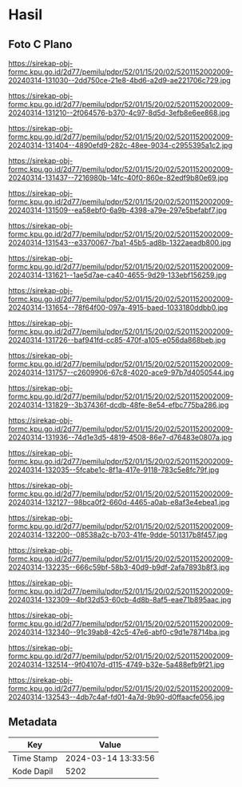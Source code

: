 # Hasil

## Foto C Plano

https://sirekap-obj-formc.kpu.go.id/2d77/pemilu/pdpr/52/01/15/20/02/5201152002009-20240314-131030--2dd750ce-21e8-4bd6-a2d9-ae221706c729.jpg

https://sirekap-obj-formc.kpu.go.id/2d77/pemilu/pdpr/52/01/15/20/02/5201152002009-20240314-131210--2f064576-b370-4c97-8d5d-3efb8e6ee868.jpg

https://sirekap-obj-formc.kpu.go.id/2d77/pemilu/pdpr/52/01/15/20/02/5201152002009-20240314-131404--4890efd9-282c-48ee-9034-c2955395a1c2.jpg

https://sirekap-obj-formc.kpu.go.id/2d77/pemilu/pdpr/52/01/15/20/02/5201152002009-20240314-131437--7216980b-14fc-40f0-860e-82edf9b80e69.jpg

https://sirekap-obj-formc.kpu.go.id/2d77/pemilu/pdpr/52/01/15/20/02/5201152002009-20240314-131509--ea58ebf0-6a9b-4398-a79e-297e5befabf7.jpg

https://sirekap-obj-formc.kpu.go.id/2d77/pemilu/pdpr/52/01/15/20/02/5201152002009-20240314-131543--e3370067-7ba1-45b5-ad8b-1322aeadb800.jpg

https://sirekap-obj-formc.kpu.go.id/2d77/pemilu/pdpr/52/01/15/20/02/5201152002009-20240314-131621--1ae5d7ae-ca40-4655-9d29-133ebf156259.jpg

https://sirekap-obj-formc.kpu.go.id/2d77/pemilu/pdpr/52/01/15/20/02/5201152002009-20240314-131654--78f64f00-097a-4915-baed-1033180ddbb0.jpg

https://sirekap-obj-formc.kpu.go.id/2d77/pemilu/pdpr/52/01/15/20/02/5201152002009-20240314-131726--baf941fd-cc85-470f-a105-e056da868beb.jpg

https://sirekap-obj-formc.kpu.go.id/2d77/pemilu/pdpr/52/01/15/20/02/5201152002009-20240314-131757--c2609906-67c8-4020-ace9-97b7d4050544.jpg

https://sirekap-obj-formc.kpu.go.id/2d77/pemilu/pdpr/52/01/15/20/02/5201152002009-20240314-131829--3b37436f-dcdb-48fe-8e54-efbc775ba286.jpg

https://sirekap-obj-formc.kpu.go.id/2d77/pemilu/pdpr/52/01/15/20/02/5201152002009-20240314-131936--74d1e3d5-4819-4508-86e7-d76483e0807a.jpg

https://sirekap-obj-formc.kpu.go.id/2d77/pemilu/pdpr/52/01/15/20/02/5201152002009-20240314-132035--5fcabe1c-8f1a-417e-9118-783c5e8fc79f.jpg

https://sirekap-obj-formc.kpu.go.id/2d77/pemilu/pdpr/52/01/15/20/02/5201152002009-20240314-132127--98bca0f2-660d-4465-a0ab-e8af3e4ebea1.jpg

https://sirekap-obj-formc.kpu.go.id/2d77/pemilu/pdpr/52/01/15/20/02/5201152002009-20240314-132200--08538a2c-b703-41fe-9dde-501317b8f457.jpg

https://sirekap-obj-formc.kpu.go.id/2d77/pemilu/pdpr/52/01/15/20/02/5201152002009-20240314-132235--666c59bf-58b3-40d9-b9df-2afa7893b8f3.jpg

https://sirekap-obj-formc.kpu.go.id/2d77/pemilu/pdpr/52/01/15/20/02/5201152002009-20240314-132309--4bf32d53-60cb-4d8b-8af5-eae71b895aac.jpg

https://sirekap-obj-formc.kpu.go.id/2d77/pemilu/pdpr/52/01/15/20/02/5201152002009-20240314-132340--91c39ab8-42c5-47e6-abf0-c9d1e78714ba.jpg

https://sirekap-obj-formc.kpu.go.id/2d77/pemilu/pdpr/52/01/15/20/02/5201152002009-20240314-132514--9f04107d-d115-4749-b32e-5a488efb9f21.jpg

https://sirekap-obj-formc.kpu.go.id/2d77/pemilu/pdpr/52/01/15/20/02/5201152002009-20240314-132543--4db7c4af-fd01-4a7d-9b90-d0ffaacfe056.jpg


## Metadata

| Key        | Value               |
| ---------- | ------------------- |
| Time Stamp | 2024-03-14 13:33:56 |
| Kode Dapil | 5202                |



